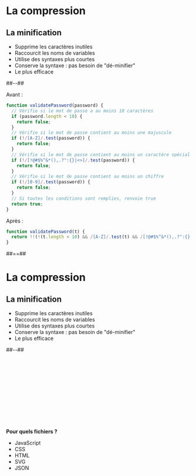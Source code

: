 <!-- .slide: class="two-column with-code" -->

# La compression

## La minification

- Supprime les caractères inutiles
- Raccourcit les noms de variables
- Utilise des syntaxes plus courtes
- Conserve la syntaxe : pas besoin de "dé-minifier"
- Le plus efficace

##--##

<div>

Avant :

```js
function validatePassword(password) {
  // Vérifie si le mot de passe a au moins 10 caractères
  if (password.length < 10) {
    return false;
  }
  // Vérifie si le mot de passe contient au moins une majuscule
  if (!/[A-Z]/.test(password)) {
    return false;
  }
  // Vérifie si le mot de passe contient au moins un caractère spécial
  if (!/[!@#$%^&*(),.?":{}|<>]/.test(password)) {
    return false;
  }
  // Vérifie si le mot de passe contient au moins un chiffre
  if (!/[0-9]/.test(password)) {
    return false;
  }
  // Si toutes les conditions sont remplies, renvoie true
  return true;
}
```

</div>

<!-- .element: class="fragment" data-fragment-index="1"-->

<div>

Après :

```js
function validatePassword(t) {
  return !!(!(t.length < 10) && /[A-Z]/.test(t) && /[!@#$%^&*(),.?":{}|<>]/.test(t) && /[0-9]/.test(t));
}
```

</div>
<!-- .element: class="fragment" data-fragment-index="2"-->

##==##

<!-- .slide: class="two-column with-code" -->

# La compression

## La minification

- Supprime les caractères inutiles
- Raccourcit les noms de variables
- Utilise des syntaxes plus courtes
- Conserve la syntaxe : pas besoin de "dé-minifier"
- Le plus efficace

##--##

<div style="margin-top: 205px">

**Pour quels fichiers ?**

- JavaScript
- CSS
- HTML
- SVG
- JSON
</div>
